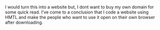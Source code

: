 I would turn this into a website but, I dont want to buy my own domain for some quick read. I've come to a conclusion that I code a website using HMTL and make the people who want to use it open on their own browser after downloading.
